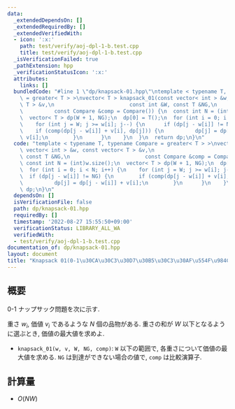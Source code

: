 ```yaml
---
data:
  _extendedDependsOn: []
  _extendedRequiredBy: []
  _extendedVerifiedWith:
  - icon: ':x:'
    path: test/verify/aoj-dpl-1-b.test.cpp
    title: test/verify/aoj-dpl-1-b.test.cpp
  _isVerificationFailed: true
  _pathExtension: hpp
  _verificationStatusIcon: ':x:'
  attributes:
    links: []
  bundledCode: "#line 1 \"dp/knapsack-01.hpp\"\ntemplate < typename T, typename Compare\
    \ = greater< T > >\nvector< T > knapsack_01(const vector< int > &w, const vector<\
    \ T > &v,\n                        const int &W, const T &NG,\n              \
    \          const Compare &comp = Compare()) {\n  const int N = (int)w.size();\n\
    \  vector< T > dp(W + 1, NG);\n  dp[0] = T();\n  for (int i = 0; i < N; i++) {\n\
    \    for (int j = W; j >= w[i]; j--) {\n      if (dp[j - w[i]] != NG) {\n    \
    \    if (comp(dp[j - w[i]] + v[i], dp[j])) {\n          dp[j] = dp[j - w[i]] +\
    \ v[i];\n        }\n      }\n    }\n  }\n  return dp;\n}\n"
  code: "template < typename T, typename Compare = greater< T > >\nvector< T > knapsack_01(const\
    \ vector< int > &w, const vector< T > &v,\n                        const int &W,\
    \ const T &NG,\n                        const Compare &comp = Compare()) {\n \
    \ const int N = (int)w.size();\n  vector< T > dp(W + 1, NG);\n  dp[0] = T();\n\
    \  for (int i = 0; i < N; i++) {\n    for (int j = W; j >= w[i]; j--) {\n    \
    \  if (dp[j - w[i]] != NG) {\n        if (comp(dp[j - w[i]] + v[i], dp[j])) {\n\
    \          dp[j] = dp[j - w[i]] + v[i];\n        }\n      }\n    }\n  }\n  return\
    \ dp;\n}\n"
  dependsOn: []
  isVerificationFile: false
  path: dp/knapsack-01.hpp
  requiredBy: []
  timestamp: '2022-08-27 15:55:50+09:00'
  verificationStatus: LIBRARY_ALL_WA
  verifiedWith:
  - test/verify/aoj-dpl-1-b.test.cpp
documentation_of: dp/knapsack-01.hpp
layout: document
title: "Knapsack 01(0-1\u30CA\u30C3\u30D7\u30B5\u30C3\u30AF\u554F\u984C) $O(NW)$"
---
```


## 概要

0-1 ナップサック問題を次に示す.

重さ $w_i$, 価値 $v_i$ であるような $N$ 個の品物がある. 重さの和が $W$ 以下となるように選ぶとき, 価値の最大値を求めよ.

* `knapsack_01(w, v, W, NG, comp)`: `W` 以下の範囲で, 各重さについて価値の最大値を求める. `NG` は到達ができない場合の値で, `comp` は比較演算子.

## 計算量

* $O(NW)$
